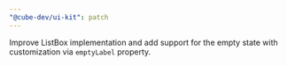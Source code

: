 ```yaml
---
"@cube-dev/ui-kit": patch
---
```


Improve ListBox implementation and add support for the empty state with customization via `emptyLabel` property.

